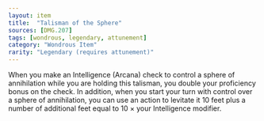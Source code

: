 ```yaml
---
layout: item
title:  "Talisman of the Sphere"
sources: [DMG.207]
tags: [wondrous, legendary, attunement]
category: "Wondrous Item"
rarity: "Legendary (requires attunement)"
---
```


When you make an Intelligence (Arcana) check to control a sphere of annihilation while you are holding this talisman, you double your proficiency bonus on the check. In addition, when you start your turn with control over a sphere of annihilation, you can use an action to levitate it 10 feet plus a number of additional feet equal to 10 × your Intelligence modifier.